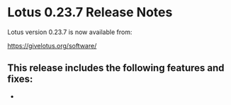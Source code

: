 # Lotus 0.23.7 Release Notes

Lotus version 0.23.7 is now available from:

  <https://givelotus.org/software/>

This release includes the following features and fixes:
-
-

